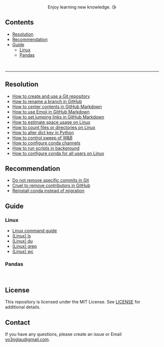 <p align="center">
	Enjoy learning new knowledge. &#128536;
</p>

## Contents

- [Resolution](#Resolution)
- [Recommendation](#Recommendation)
- [Guide](#Guide)
  - [Linux](#Linux)
  - [Pandas](#Pandas)

<br>

---

## Resolution

- [How to create and use a Git repository](/Resolution/How-to-create-and-use-a-Git-repository.md)
- [How to rename a branch in GitHub](/Resolution/How-to-rename-a-branch-in-GitHub.md)
- [How to center contents in GitHub Markdown](/Resolution/How-to-center-contents-in-GitHub-Markdown.md)
- [How to use Emoji in GitHub Markdown](/Resolution/How-to-use-Emoji-in-GitHub-Markdown.md)
- [How to set jumping links in GitHub Markdown](/Resolution/How-to-set-jumping-links-in-GitHub-Markdown.md)
- [How to estimate space usage on Linux](/Resolution/How-to-estimate-space-usage-on-Linux.md)
- [How to count files or directories on Linux](/Resolution/How-to-count-files-or-directories-on-Linux.md)
- [How to alter dict key in Python](/Resolution/How-to-alter-dict-key-in-Python.md)
- [How to control sweep of W&B](/Resolution/How-to-control-sweep-of-W&B.md)
- [How to configure conda channels](/Resolution/How-to-configure-conda-channels.md)
- [How to run scripts in background](/Resolution/How-to-run-scripts-in-background.md)
- [How to configure conda for all users on Linux](/Resolution/How-to-configure-conda-for-all-users-on-Linux.md)

## Recommendation

- [Do not remove specific commits in Git](/Recommendation/Do-not-remove-specific-commit-in-Git.md)
- [Cruel to remove contributors in GitHub](/Recommendation/Cruel-to-remove-contributors-in-GitHub.md)
- [Reinstall conda instead of migration](/Recommendation/Reinstall-conda-instead-of-migration.md)

## Guide

### Linux

- [Linux command guide](/Guide/Linux/Linux-command-guide.md)
- [(Linux) ls](/Guide/Linux/Linux-ls.md)
- [(Linux) du](/Guide/Linux/Linux-du.md)
- [(Linux) grep](/Guide/Linux/Linux-grep.md)
- [(Linux) wc](/Guide/Linux/Linux-wc.md)

### Pandas

<br>

## License

This repository is licensed under the MIT License. See [LICENSE](LICENSE) for additional details.

## Contact

If you have any questions, please create an issue or Email yo3nglau@gmail.com.



